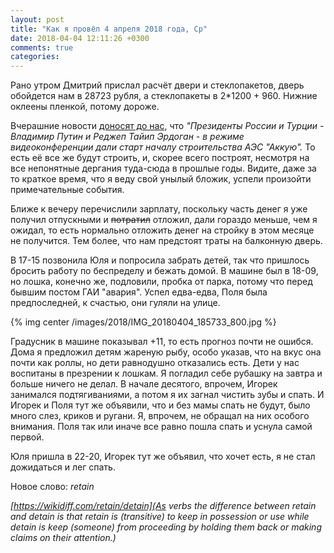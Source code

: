 ```yaml
---
layout: post
title: "Как я провёл 4 апреля 2018 года, Ср"
date: 2018-04-04 12:11:26 +0300
comments: true
categories: 
---
```

Рано утром Дмитрий прислал расчёт двери и стеклопакетов, дверь обойдется нам в 28723 рубля, а стеклопакеты в 2\*1200 + 960. Нижние оклеены пленкой, потому дороже.

Вчерашние новости [доносят до нас](http://tass.ru/ekonomika/5091399), что *"Президенты России и Турции - Владимир Путин и Реджеп Тайип Эрдоган - в режиме видеоконференции дали старт началу строительства АЭС "Аккую".* То есть её все же будут строить, и, скорее всего построят, несмотря на все непонятные дергания туда-сюда в прошлые годы. Видите, даже за то краткое время, что я веду свой унылый бложик, успели произойти примечательные события.  

Ближе к вечеру перечислили зарплату, поскольку часть денег я уже получил отпускными и ~~потратил~~ отложил, дали гораздо меньше, чем я ожидал, то есть нормально отложить денег на стройку в этом месяце не получится. Тем более, что нам предстоят траты на балконную дверь.

В 17-15 позвонила Юля и попросила забрать детей, так что пришлось бросить работу по беспределу и бежать домой. В машине был в 18-09, но лошка, конечно же, подловили, пробка от парка, потому что перед бывшим постом ГАИ "авария". Успел едва-едва, Поля была предпоследней, к счастью, они гуляли на улице. 

{% img center /images/2018/IMG_20180404_185733_800.jpg %}

Градусник в машине показывал +11, то есть прогноз почти не ошибся. Дома я предложил детям жареную рыбу, особо указав, что на вкус она почти как роллы, но дети равнодушно отказались есть. Дети у нас воспитаны в презрении к лошкам. Я погладил себе рубашку на завтра и больше ничего не делал. В начале десятого, впрочем, Игорек занимался подтягиваниями, а потом я их загнал чистить зубы и спать. И Игорек и Поля тут же объявили, что и без мамы спать не будут, было много слез, криков и ругани. Я, впрочем, не обращал на них особого внимания. Поля так или иначе все равно пошла спать и уснула самой первой.

Юля пришла в 22-20, Игорек тут же объявил, что хочет есть, я не стал дожидаться и лег спать.

Новое слово: *retain*

*[https://wikidiff.com/retain/detain](As verbs the difference between retain and detain is that retain is (transitive)  to keep in possession or use while detain is keep (someone) from proceeding by holding them back or making claims on their attention.)*